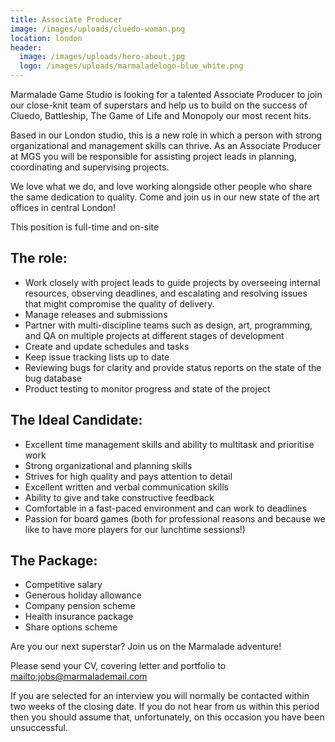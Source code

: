 ```yaml
---
title: Associate Producer
image: /images/uploads/cluedo-woman.png
location: london
header:
  image: /images/uploads/hero-about.jpg
  logo: /images/uploads/marmaladelogo-blue_white.png
---
```

Marmalade Game Studio is looking for a talented Associate Producer to join our close-knit team of superstars and help us to build on the success of Cluedo, Battleship, The Game of Life and Monopoly our most recent hits. 

Based in our London studio, this is a new role in which a person with strong organizational and management skills can thrive. As an Associate Producer at MGS you will be responsible for assisting project leads in planning, coordinating and supervising projects.

We love what we do, and love working alongside other people who share the same dedication to quality. Come and join us in our new state of the art offices in central London!

This position is full-time and on-site

## The role:

* Work closely with project leads to guide projects by overseeing internal resources, observing deadlines, and escalating and resolving issues that might compromise the quality of delivery.
* Manage releases and submissions
* Partner with multi-discipline teams such as design, art, programming, and QA on multiple projects at different stages of development
* Create and update schedules and tasks
* Keep issue tracking lists up to date
* Reviewing bugs for clarity and provide status reports on the state of the bug database
* Product testing to monitor progress and state of the project

## The Ideal Candidate:

* Excellent time management skills and ability to multitask and prioritise work
* Strong organizational and planning skills
* Strives for high quality and pays attention to detail
* Excellent written and verbal communication skills
* Ability to give and take constructive feedback
* Comfortable in a fast-paced environment and can work to deadlines
* Passion for board games (both for professional reasons and because we like to have more players for our lunchtime sessions!)

## The Package:

* Competitive salary
* Generous holiday allowance
* Company pension scheme
* Health insurance package
* Share options scheme

Are you our next superstar? Join us on the Marmalade adventure!

Please send your CV, covering letter  and portfolio to <mailto:jobs@marmalademail.com>

If you are selected for an interview you will normally be contacted within two weeks of the closing date. If you do not hear from us within this period then you should assume that, unfortunately, on this occasion you have been unsuccessful.
